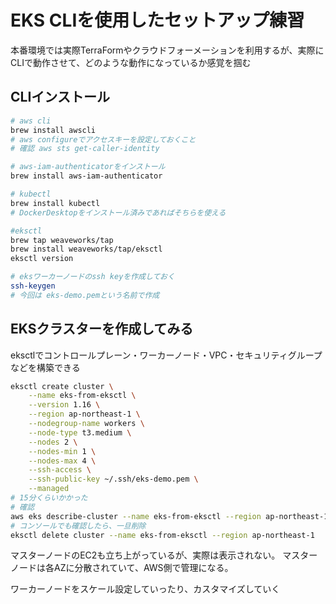 # EKS CLIを使用したセットアップ練習

本番環境では実際TerraFormやクラウドフォーメーションを利用するが、実際にCLIで動作させて、どのような動作になっているか感覚を掴む

## CLIインストール

```bash
# aws cli
brew install awscli
# aws configureでアクセスキーを設定しておくこと
# 確認 aws sts get-caller-identity

# aws-iam-authenticatorをインストール
brew install aws-iam-authenticator

# kubectl
brew install kubectl
# DockerDesktopをインストール済みであればそちらを使える

#eksctl
brew tap weaveworks/tap
brew install weaveworks/tap/eksctl
eksctl version
```

```bash
# eksワーカーノードのssh keyを作成しておく
ssh-keygen
# 今回は eks-demo.pemという名前で作成
```

## EKSクラスターを作成してみる

eksctlでコントロールプレーン・ワーカーノード・VPC・セキュリティグループなどを構築できる

```bash
eksctl create cluster \
    --name eks-from-eksctl \
    --version 1.16 \
    --region ap-northeast-1 \
    --nodegroup-name workers \
    --node-type t3.medium \
    --nodes 2 \
    --nodes-min 1 \
    --nodes-max 4 \
    --ssh-access \
    --ssh-public-key ~/.ssh/eks-demo.pem \
    --managed
# 15分くらいかかった
# 確認　
aws eks describe-cluster --name eks-from-eksctl --region ap-northeast-1
# コンソールでも確認したら、一旦削除
eksctl delete cluster --name eks-from-eksctl --region ap-northeast-1
```

マスターノードのEC2も立ち上がっているが、実際は表示されない。
マスターノードは各AZに分散されていて、AWS側で管理になる。

ワーカーノードをスケール設定していったり、カスタマイズしていく

